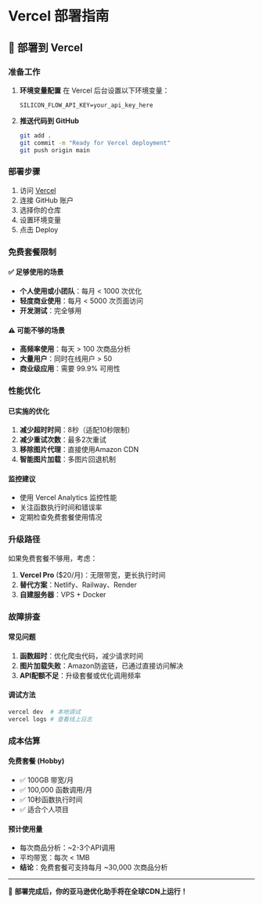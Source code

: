 # Vercel 部署指南

## 🚀 部署到 Vercel

### 准备工作

1. **环境变量配置**
   在 Vercel 后台设置以下环境变量：
   ```
   SILICON_FLOW_API_KEY=your_api_key_here
   ```

2. **推送代码到 GitHub**
   ```bash
   git add .
   git commit -m "Ready for Vercel deployment"
   git push origin main
   ```

### 部署步骤

1. 访问 [Vercel](https://vercel.com/)
2. 连接 GitHub 账户
3. 选择你的仓库
4. 设置环境变量
5. 点击 Deploy

### 免费套餐限制

#### ✅ 足够使用的场景
- **个人使用或小团队**：每月 < 1000 次优化
- **轻度商业使用**：每月 < 5000 次页面访问
- **开发测试**：完全够用

#### ⚠️ 可能不够的场景
- **高频率使用**：每天 > 100 次商品分析
- **大量用户**：同时在线用户 > 50
- **商业级应用**：需要 99.9% 可用性

### 性能优化

#### 已实施的优化
1. **减少超时时间**：8秒（适配10秒限制）
2. **减少重试次数**：最多2次重试
3. **移除图片代理**：直接使用Amazon CDN
4. **智能图片加载**：多图片回退机制

#### 监控建议
- 使用 Vercel Analytics 监控性能
- 关注函数执行时间和错误率
- 定期检查免费套餐使用情况

### 升级路径

如果免费套餐不够用，考虑：
1. **Vercel Pro** ($20/月)：无限带宽，更长执行时间
2. **替代方案**：Netlify、Railway、Render
3. **自建服务器**：VPS + Docker

### 故障排查

#### 常见问题
1. **函数超时**：优化爬虫代码，减少请求时间
2. **图片加载失败**：Amazon防盗链，已通过直接访问解决
3. **API配额不足**：升级套餐或优化调用频率

#### 调试方法
```bash
vercel dev  # 本地调试
vercel logs # 查看线上日志
```

### 成本估算

#### 免费套餐 (Hobby)
- ✅ 100GB 带宽/月
- ✅ 100,000 函数调用/月
- ✅ 10秒函数执行时间
- ✅ 适合个人项目

#### 预计使用量
- 每次商品分析：~2-3个API调用
- 平均带宽：每次 < 1MB
- **结论**：免费套餐可支持每月 ~30,000 次商品分析

---

🎉 **部署完成后，你的亚马逊优化助手将在全球CDN上运行！** 